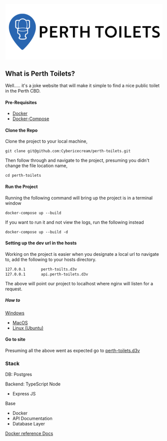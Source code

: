 ![Perth Toilets.](/docs/images/LogoWithText.png)

## What is Perth Toilets?
Well..... it's a joke website that will make it simple to find a nice public toilet in the Perth CBD.

#### Pre-Requisites
- [Docker](https://www.docker.com/)
- [Docker-Compose](https://docs.docker.com/compose/install/)
#### Clone the Repo
Clone the project to your local machine,
````
git clone git@github.com:Cybericecream/perth-toilets.git
````
Then follow through and navigate to the project, presuming you didn't change the file location name,
````
cd perth-toilets
````
#### Run the Project
Running the following command will bring up the project is in a terminal window
````
docker-compose up --build
````
If you want to run it and not view the logs, run the following instead
````
docker-compose up --build -d
````
#### Setting up the dev url in the hosts
Working on the project is easier when you designate a local url to navigate to, add the following to your hosts directory.
````
127.0.0.1       perth-toilts.d3v
127.0.0.1       api.perth-toilets.d3v
````
The above will point our project to localhost where nginx will listen for a request.
##### How to
[Windows](https://www.onmsft.com/how-to/how-to-modify-your-hosts-file-in-windows-10-and-why-you-might-want-to)
- [MacOS](https://setapp.com/how-to/edit-mac-hosts-file)
- [Linux (Ubuntu)](https://websiteforstudents.com/how-to-edit-the-local-hosts-file-on-ubuntu-18-04-16-04/)

#### Go to site
Presuming all the above went as expected go to [perth-toilets.d3v](http://perth-toilets.d3v)

### Stack
DB: Postgres

Backend: TypeScript Node
- Express JS

Base
- Docker
- API Documentation
- Database Layer

[Docker reference Docs](/docs/docker/dockerStructure.md)
